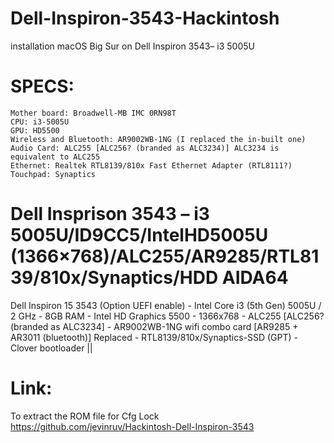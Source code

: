 # Dell-Inspiron-3543-Hackintosh
installation macOS Big Sur on Dell Inspiron 3543– i3 5005U

# SPECS:

    Mother board: Broadwell-MB IMC 0RN98T
    CPU: i3-5005U
    GPU: HD5500
    Wireless and Bluetooth: AR9002WB-1NG (I replaced the in-built one)
    Audio Card: ALC255 [ALC256? (branded as ALC3234)] ALC3234 is equivalent to ALC255
    Ethernet: Realtek RTL8139/810x Fast Ethernet Adapter (RTL8111?)
    Touchpad: Synaptics


# Dell Insprison 3543 – i3 5005U/ID9CC5/IntelHD5005U (1366×768)/ALC255/AR9285/RTL8139/810x/Synaptics/HDD AIDA64
Dell Inspiron 15 3543 (Option UEFI enable) - Intel Core i3 (5th Gen) 5005U / 2 GHz - 8GB RAM - Intel HD Graphics 5500 - 1366x768 - ALC255 [ALC256? (branded as ALC3234] - AR9002WB-1NG wifi combo card [AR9285 + AR3011 (bluetooth)] Replaced - RTL8139/810x/Synaptics-SSD (GPT) - Clover bootloader ||

# Link:
To extract the ROM file for Cfg Lock
https://github.com/jevinruv/Hackintosh-Dell-Inspiron-3543
